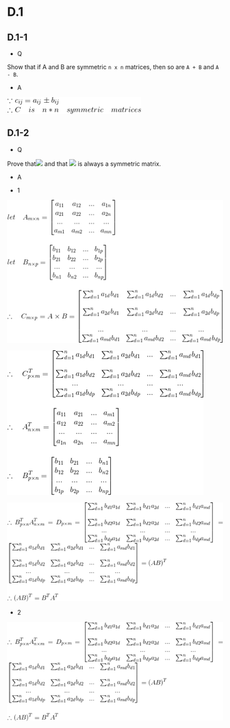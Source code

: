 # D.1

## D.1-1

*  Q

Show that if A and B are symmetric `n x n` matrices, then so are `A + B` and `A - B`.

*  A

![](https://github.com/KnewHow/FPAlgorithms/blob/master/problem-solution/D-matrices/img/D.1-1-a.gif?raw=true)

## D.1-2

*  Q

Prove that![](http://latex.codecogs.com/gif.latex?\(AB\)^T=B^TA^T) and that ![](http://latex.codecogs.com/gif.latex?A^TA) is always a symmetric matrix.

*  A

*  1

![](https://github.com/KnewHow/FPAlgorithms/blob/master/problem-solution/D-matrices/img/D.1-2-a-1.gif?raw=true)

![](https://github.com/KnewHow/FPAlgorithms/blob/master/problem-solution/D-matrices/img/D.1-2-a-2.gif?raw=true)

![](https://github.com/KnewHow/FPAlgorithms/blob/master/problem-solution/D-matrices/img/D.1-2-a-3.gif?raw=true)

  * 2

  ![](https://github.com/KnewHow/FPAlgorithms/blob/master/problem-solution/D-matrices/img/D.1-2-a-3.gif?raw=true)
